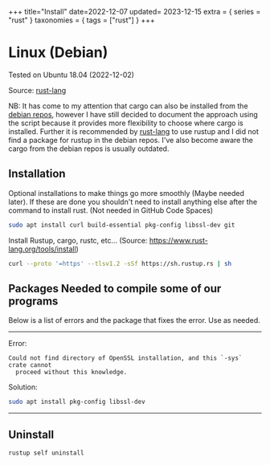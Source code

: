 +++
title="Install"
date=2022-12-07
updated= 2023-12-15
extra = { series = "rust" }
taxonomies = { tags = ["rust"] }
+++

# Linux (Debian)

Tested on Ubuntu 18.04 (2022-12-02)

Source: [rust-lang][1]

NB: It has come to my attention that cargo can also be installed from
the [debian repos](https://installati.one/debian/11/cargo/), however I have still decided to document the approach using
the script because it provides more flexibility to choose where cargo is installed.
Further it is recommended by [rust-lang][1] to use rustup and I did not find a package for rustup in the debian repos.
I've also become aware the cargo from the debian repos is usually outdated.

## Installation

Optional installations to make things go more smoothly (Maybe needed later). If these are done you shouldn't need to
install anything else after the command to install rust. (Not needed in GitHub Code Spaces)

```sh
sudo apt install curl build-essential pkg-config libssl-dev git
```

Install Rustup, cargo, rustc, etc... (Source: <https://www.rust-lang.org/tools/install>)

```sh
curl --proto '=https' --tlsv1.2 -sSf https://sh.rustup.rs | sh
```

## Packages Needed to compile some of our programs

Below is a list of errors and the package that fixes the error. Use as needed.

---

Error:

```
Could not find directory of OpenSSL installation, and this `-sys` crate cannot
  proceed without this knowledge.
```

Solution:

```sh
sudo apt install pkg-config libssl-dev
```

---

## Uninstall

```sh
rustup self uninstall
```

[1]: https://www.rust-lang.org/tools/install
